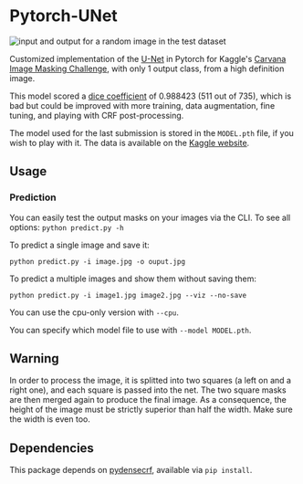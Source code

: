# Pytorch-UNet
![input and output for a random image in the test dataset](https://framapic.org/YqBT4lbLrcfc/kQcSxYDv1Pfk.png)


Customized implementation of the [U-Net](https://arxiv.org/pdf/1505.04597.pdf) in Pytorch for Kaggle's [Carvana Image Masking Challenge](https://www.kaggle.com/c/carvana-image-masking-challenge), with only 1 output class, from a high definition image.

This model scored a [dice coefficient](https://en.wikipedia.org/wiki/S%C3%B8rensen%E2%80%93Dice_coefficient) of 0.988423 (511 out of 735), which is bad but could be improved with more training, data augmentation, fine tuning, and playing with CRF post-processing.

The model used for the last submission is stored in the `MODEL.pth` file, if you wish to play with it. The data is available on the [Kaggle website](https://www.kaggle.com/c/carvana-image-masking-challenge/data).

## Usage

### Prediction

You can easily test the output masks on your images via the CLI.
To see all options:
`python predict.py -h`

To predict a single image and save it:

`python predict.py -i image.jpg -o ouput.jpg`

To predict a multiple images and show them without saving them:

`python predict.py -i image1.jpg image2.jpg --viz --no-save`

You can use the cpu-only version with `--cpu`.

You can specify which model file to use with `--model MODEL.pth`.

## Warning
In order to process the image, it is splitted into two squares (a left on and a right one), and each square is passed into the net. The two square masks are then merged again to produce the final image. As a consequence, the height of the image must be strictly superior than half the width. Make sure the width is even too.

## Dependencies
This package depends on [pydensecrf](https://github.com/lucasb-eyer/pydensecrf), available via `pip install`.
